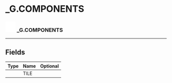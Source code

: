 # _G.COMPONENTS

### <img src="../../.gitbook/assets/base.png" width="32" height="32" /> _G.COMPONENTS


-----------------
## Fields

| Type   | Name | Optional |
| ------ | ---- | -------: |
|  | TILE |  |
